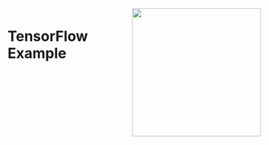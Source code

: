 <img src="https://www.islas.org.mx/img/logo.svg" align="right" width="256" />

# TensorFlow Example
